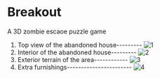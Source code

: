 # Breakout
A 3D zombie escaoe puzzle game

1. Top view of the abandoned house---------
![1](https://github.com/YashKeni/Breakout/assets/86158223/535cc330-2e1c-4081-a65f-a4c5daa66156)
2. Interior of the abandoned house---------
![2](https://github.com/YashKeni/Breakout/assets/86158223/8606d6d0-1777-429e-831c-585a14a0fd02)
3. Exterior terrain of the area------------
![3](https://github.com/YashKeni/Breakout/assets/86158223/d56958e5-e06d-4949-bdf9-56230f8d451a)
4. Extra furnishings-----------------------
![4](https://github.com/YashKeni/Breakout/assets/86158223/5fdce3d2-5dfd-47d0-a96a-14bb51d05d34)
